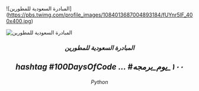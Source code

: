 ![المبادرة السعودية للمطورين] (https://pbs.twimg.com/profile_images/1084013687004893184/fUYnr5lF_400x400.jpg)
 
![المبادرة السعودية للمطورين](https://pbs.twimg.com/profile_images/1084013687004893184/fUYnr5lF_400x400.jpg)
<h3 align="center">
  <em>
المبادرة السعودية للمطورين
  </em>
  <br />
  <h2 align="center">
  <em>
 hashtag
#100DaysOfCode ...
#١٠٠_يوم_برمجه  
  </em>
  <br />
<h6 align="center">
  <em>
    Python
  </em>
  <br />
